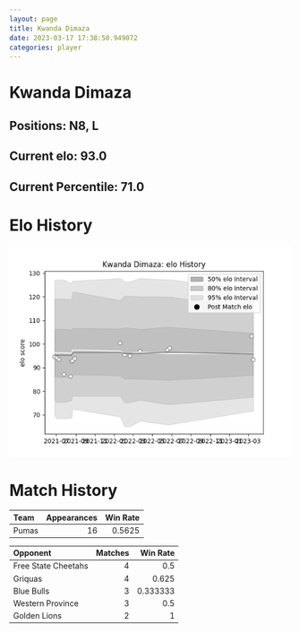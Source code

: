 ```yaml
---  
layout: page  
title: Kwanda Dimaza  
date: 2023-03-17 17:38:50.949072  
categories: player  
---
```

# Kwanda Dimaza

## Positions: N8, L

## Current elo: 93.0

## Current Percentile: 71.0

# Elo History


![elo history](history_KwandaDimaza.png)
# Match History


| Team   |   Appearances |   Win Rate |
|:-------|--------------:|-----------:|
| Pumas  |            16 |     0.5625 |

| Opponent            |   Matches |   Win Rate |
|:--------------------|----------:|-----------:|
| Free State Cheetahs |         4 |   0.5      |
| Griquas             |         4 |   0.625    |
| Blue Bulls          |         3 |   0.333333 |
| Western Province    |         3 |   0.5      |
| Golden Lions        |         2 |   1        |
